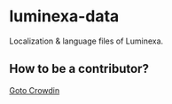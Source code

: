 # luminexa-data
Localization & language files of Luminexa.

## How to be a contributor?
[Goto Crowdin](https://crowdin.com/project/luminexa)
